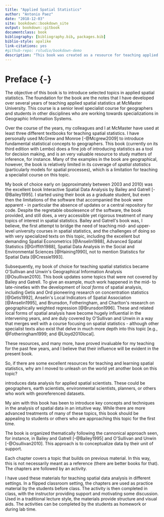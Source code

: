 ```yaml
--- 
title: "Applied Spatial Statistics"
author: "Antonio Paez"
date: "2018-12-03"
site: bookdown::bookdown_site
output: bookdown::gitbook
documentclass: book
bibliography: [bibliography.bib, packages.bib]
biblio-style: apalike
link-citations: yes
#github-repo: rstudio/bookdown-demo
description: "This book was created as a resource for teaching applied spatial statistics at McMaster University by Antonio Paez, with support from Anastassios Dardas and Rajiv Ubhi."
---
```


# Preface {-}

The objective of this book is to introduce selected topics in applied spatial statistics. The foundation for the book are the notes that I have developed over several years of teaching applied spatial statistics at McMaster University. This course is a senior level specialist course for geographers and students in other disciplines who are working towards specializations in Geographic Information Systems. 

Over the course of the years, my colleagues and I at McMaster have used at least three different textbooks for teaching spatial statistics. I have personally used McGrew and Monroe [-@Mcgrew2009] to introduce fundamental statistical concepts to geographers. This book (currently on its third edition with Lembo) does a fine job of introducing statistics as a tool for decision making, and is an very valuable resource to study matters of inference, for instance. Many of the examples in the book are geographical, however, the book is relatively limited in its coverage of _spatial statistics_ (particularly models for spatial processes), which is a limitation for teaching a specialist course on this topic.

My book of choice early on (approximately between 2003 and 2010) was the excellent book Interactive Spatial Data Analysis by Bailey and Gatrell [-@Bailey1995]. I started using their book as a graduate student, but even then the limitations of the software that accompanied the book were apparent - in particular the absence of updates or a central repository for code. Despite the regretable obsolesence of the software, the book provided, and still does, a very accessible yet rigorous treatment of many topics of interest in spatial statistics. Bailey and Gatrell's book was, I believe, the first attempt to bridge the need of teaching mid- and upper-level university courses in spatial statistics, and the challenges of doing so with very specialized texts on this topic, including the excellent but demanding Spatial Econometrics [@Anselin1988], Advanced Spatial Statistics [@Griffith1988], Spatial Data Analysis in the Social and Environmental Sciences [@Haining1990], not to mention Statistics for Spatial Data [@Cressie1993].

Subsequently, my book of choice for teaching spatial statistics became O'Sullivan and Unwin's Geographical Information Analysis [@Osullivan2010]. This book updates some topics that were not covered by Bailey and Gatrell. To give an example, much work happened in the mid- to late-nineties with the development of _local forms_ of spatial analysis, including Getis and Ord pioneering research on concentration statistics [@Getis1992], Anselin's Local Indicators of Spatial Association [@Anselin1995], and Brunsdon, Fotheringham, and Charlton's research on geographically weighted regression [@Brunsdon1996]. These and related local forms of spatial analysis have become hugely influential in the intervening years, and are duly covered by O'Sullivan and Unwin in a way that merges well with a course focusing on spatial statistics - although other specialist texts also exist that delve in much more depth into this topic [e.g., @Fotheringham1999; and @Lloyd2010local].

These resources, and many more, have proved invaluable for my teaching for the past few years, and I believe that their influence will be evident in the present book.

So, if there are some excellent resources for teaching and learning spatial statistics, why am I moved to unleash on the world yet another book on this topic?



introduces data analysis for applied spatial scientists. These could be geographers, earth scientists, environmental scientists, planners, or others who work with georeferenced datasets.

My aim with this book has been to introduce key concepts and techniques in the analysis of spatial data in an intuitive way. While there are more advanced treatments of many of these topics, this book should be appealing to students or others who are approaching this topic for the first time.

The book is organized thematically following the cannonical approach seen, for instance, in Bailey and Gatrell [-@Bailey1995] and O'Sullivan and Unwin [-@Osullivan2010]. This approach is to conceptualize data by their unit of support.

Each chapter covers a topic that builds on previous material. In this way, this is not necessarily meant as a reference (there are better books for that). The chapters are followed by an activity.

I have used these materials for teaching spatial data analysis in different settings. In a flipped classroom setting, the chapters are used as practice material by the students before class. The activity is then completed in class, with the instructor providing support and motivating some discussion. Used in a traditional lecture style, the materials provide structure and visual aids. The activities can be completed by the students as homework or during lab time.
